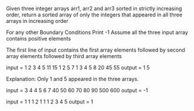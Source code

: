 Given three integer arrays arr1, arr2 and arr3 sorted in strictly increasing order, 
return a sorted array of only the integers that appeared in all three arrays in increasing order

For any other Boundary Conditions Print -1 
Assume all the three input array contains positive elements 

The first line of input contains the first array elements followed by second array elements followed by third array elements 

input =
1 2 3 4 5 11 15
1 2 5 7 
1 3 4 5 8 20 45 55
output = 
1 5

Explanation: Only 1 and 5 appeared in the three arrays.


input = 
3 4 4 5 6 7
40 50 60 70 80 90
500 600
output = -1


input = 
1 1 1 2
1 1 
1 2 3 4 5
output = 1
